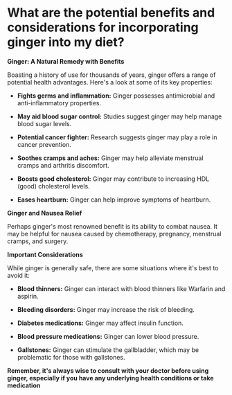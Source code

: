 # What are the potential benefits and considerations for incorporating ginger into my diet?

**Ginger: A Natural Remedy with Benefits**

Boasting a history of use for thousands of years, ginger offers a range of potential health advantages. Here's a look at some of its key properties:

- **Fights germs and inflammation:** Ginger possesses antimicrobial and anti-inflammatory properties.

- **May aid blood sugar control:** Studies suggest ginger may help manage blood sugar levels.

- **Potential cancer fighter:** Research suggests ginger may play a role in cancer prevention.

- **Soothes cramps and aches:** Ginger may help alleviate menstrual cramps and arthritis discomfort.

- **Boosts good cholesterol:** Ginger may contribute to increasing HDL (good) cholesterol levels.

- **Eases heartburn:** Ginger can help improve symptoms of heartburn.

**Ginger and Nausea Relief**

Perhaps ginger's most renowned benefit is its ability to combat nausea. It may be helpful for nausea caused by chemotherapy, pregnancy, menstrual cramps, and surgery.

**Important Considerations**

While ginger is generally safe, there are some situations where it's best to avoid it:

- **Blood thinners:** Ginger can interact with blood thinners like Warfarin and aspirin.

- **Bleeding disorders:** Ginger may increase the risk of bleeding.

- **Diabetes medications:** Ginger may affect insulin function.

- **Blood pressure medications:** Ginger can lower blood pressure.

- **Gallstones:** Ginger can stimulate the gallbladder, which may be problematic for those with gallstones.

**Remember, it's always wise to consult with your doctor before using ginger, especially if you have any underlying health conditions or take medication**